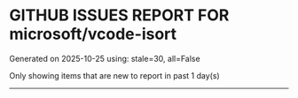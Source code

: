 
# GITHUB ISSUES REPORT FOR microsoft/vcode-isort


Generated on 2025-10-25 using: stale=30, all=False


Only showing items that are new to report in past 1 day(s)


---





















